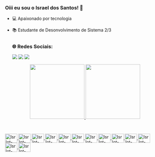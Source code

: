 ### Oiii eu sou o Israel dos Santos! 🤙


- 💻 Apaixonado por tecnologia
- 📚 Estudante de Desonvolvimento de Sistema 2/3

  ##

  <h3> 🌐 Redes Sociais: <br></h3>
  
  <div>  
  
   <a href="https://www.linkedin.com/in/israel-silva-96290916b/" target="_blank"><img src="https://img.shields.io/badge/-LinkedIn-%230077B5?style =for-the-badge&logo=linkedin&logoColor=white" target="_blank" style="max-width: 100%;"></a>
   <a href = "mailto:isrlsilva0604@gmail.com"><img src="https://img.shields.io/badge/Gmail-D14836?style=for-the-badge&logo=gmail&logoColor=white" alvo ="_blank"></a>
<a href="https://www.instagram.com/isrlsilva/" target="_blank"><img src="https://img.shields.io/twitter/url?label=Instagram&logo=Instagram&style=social&url=https%3A%2F%2Fgithub.com%2Fisrlot" style="max-width: 100%;"></a>

  <div align="center">
  <a href="https://github.com/isrlot">
  <img height="180em" src="https://github-readme-stats.vercel.app/api?username=isrlot&show_icons=true&theme=cobalt&include_all_commits=true&count_private=true"/>
  <img height="180em" src="https://github-readme-stats.vercel.app/api/top-langs/?username=isrlot&layout=compact&langs_count=7&theme=cobalt"/>
</div>
    
   ##
  
  <div style="display: inline_block"><br>
  <img align="center" alt="Isrlot-css" height="30" width="40"   <img src="https://cdn.jsdelivr.net/gh/devicons/devicon/icons/css3/css3-plain-wordmark.svg" />
  <img align="center" alt="Isrlot-html" height="30" width="40" <img src="https://cdn.jsdelivr.net/gh/devicons/devicon/icons/html5/html5-plain-wordmark.svg" />
  <img align="center" alt="Isrlot-java" height="30" width="40" <img src="https://cdn.jsdelivr.net/gh/devicons/devicon/icons/java/java-original.svg" />
  <img align="center" alt="Isrlot-javascript" height="30" width="40" <img src="https://cdn.jsdelivr.net/gh/devicons/devicon/icons/javascript/javascript-original.svg"/>
  <img align="center" alt="Isrlot-mysql" height="30" width="40" <img src="https://cdn.jsdelivr.net/gh/devicons/devicon/icons/mysql/mysql-original.svg" />
  <img align="center" alt="Isrlot-php" height="30" width="40" <img src="https://cdn.jsdelivr.net/gh/devicons/devicon/icons/php/php-original.svg" />
  <img align="center" alt="Isrlot-figma" height="30" width="40" <img src="https://cdn.jsdelivr.net/gh/devicons/devicon/icons/figma/figma-original.svg" />
  <img align="center" alt="Isrlot-canva" height="30" width="40" <img src="https://cdn.jsdelivr.net/gh/devicons/devicon/icons/canva/canva-original.svg" />
  <img align="center" alt="Isrlot-debian" height="30" width="40" <img src="https://cdn.jsdelivr.net/gh/devicons/devicon/icons/debian/debian-original.svg" />
  <img align="center" alt="Isrlot-linux" height="30" width="40" <img src="https://cdn.jsdelivr.net/gh/devicons/devicon/icons/linux/linux-original.svg" />
  <img align="center" alt="Isrlot-vscode" height="30" width="40" <img src="https://cdn.jsdelivr.net/gh/devicons/devicon/icons/vscode/vscode-original.svg" />
  <img align="center" alt="Isrlot-git" height="30" width="40" <img src="https://cdn.jsdelivr.net/gh/devicons/devicon/icons/git/git-original.svg" />
  <img align="center" alt="Isrlot-photo" height="30" width="40" <img src="https://cdn.jsdelivr.net/gh/devicons/devicon/icons/photoshop/photoshop-plain.svg" />


  


</div>

##

  

